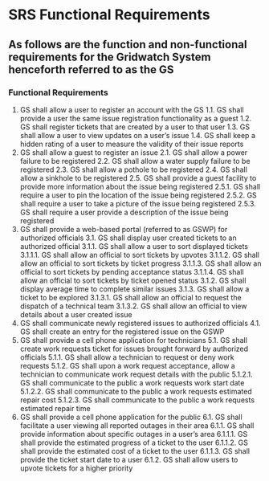 # SRS Functional Requirements
## As follows are the function and non-functional requirements for the Gridwatch System henceforth referred to as the GS
### Functional Requirements
1.	GS shall allow a user to register an account with the GS
    1.1.	GS shall provide a user the same issue registration functionality as a guest
    1.2.	GS shall register tickets that are created by a user to that user
    1.3.	GS shall allow a user to view updates on a user’s issue
    1.4.	GS shall keep a hidden rating of a user to measure the validity of their issue reports
2.	GS shall allow a guest to register an issue
    2.1.	GS shall allow a power failure to be registered
    2.2.	GS shall allow a water supply failure to be registered
    2.3.	GS shall allow a pothole to be registered
    2.4.	GS shall allow a sinkhole to be registered 
    2.5.	GS shall provide a guest facility to provide more information about the issue being registered
        2.5.1.	GS shall require a user to pin the location of the issue being registered
        2.5.2.	GS shall require a user to take a picture of the issue being registered
        2.5.3.	GS shall require a user provide a description of the issue being registered
3.	GS shall provide a web-based portal (referred to as GSWP) for authorized officials
    3.1.	GS shall display user created tickets to an authorized official
        3.1.1.	GS shall allow a user to sort displayed tickets
            3.1.1.1.	GS shall allow an official to sort tickets by upvotes
            3.1.1.2.	GS shall allow an official to sort tickets by ticket progress
            3.1.1.3.	GS shall allow an official to sort tickets by pending acceptance status
            3.1.1.4.	GS shall allow an official to sort tickets by ticket opened status
        3.1.2.	GS shall display average time to complete similar issues
        3.1.3.	GS shall allow a ticket to be explored
            3.1.3.1.	GS shall allow an official to request the dispatch of a technical team 
            3.1.3.2.	GS shall allow an official to view details about a user created issue
4.	GS shall communicate newly registered issues to authorized officials
    4.1.	GS shall create an entry for the registered issue on the GSWP
5.	GS shall provide a cell phone application for technicians 
    5.1.	GS shall create work requests ticket for issues brought forward by authorized officials
        5.1.1.	GS shall allow a technician to request or deny work requests
        5.1.2.	GS shall upon a work request acceptance, allow a technician to communicate work request details with the public
            5.1.2.1.	GS shall communicate to the public a work requests work start date
            5.1.2.2.	GS shall communicate to the public a work requests estimated repair cost
            5.1.2.3.	GS shall communicate to the public a work requests estimated repair time
6.	GS shall provide a cell phone application for the public 
    6.1.	GS shall facilitate a user viewing all reported outages in their area
        6.1.1.	GS shall provide information about specific outages in a user’s area
            6.1.1.1.	GS shall provide the estimated progress of a ticket to the user
            6.1.1.2.	GS shall provide the estimated cost of a ticket to the user
            6.1.1.3.	GS shall provide the ticket start date to a user
        6.1.2.	GS shall allow users to upvote tickets for a higher priority
